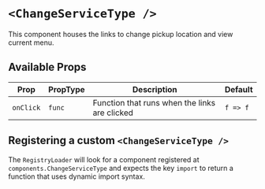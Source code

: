 # `<ChangeServiceType />`

This component houses the links to change pickup location and view current menu.

## Available Props

| Prop      | PropType | Description                                   | Default  |
| --------- | -------- | --------------------------------------------- | -------- |
| `onClick` | `func`   | Function that runs when the links are clicked | `f => f` |

## Registering a custom `<ChangeServiceType />`

The `RegistryLoader` will look for a component registered at `components.ChangeServiceType` and expects the key `import` to return a function that uses dynamic import syntax.

